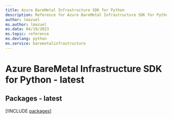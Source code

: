 ```yaml
---
title: Azure BareMetal Infrastructure SDK for Python
description: Reference for Azure BareMetal Infrastructure SDK for Python
author: lmazuel
ms.author: lmazuel
ms.data: 04/19/2023
ms.topic: reference
ms.devlang: python
ms.service: baremetalinfrastructure
---
```

# Azure BareMetal Infrastructure SDK for Python - latest
## Packages - latest
[!INCLUDE [packages](baremetal-infrastructure-index.md)]